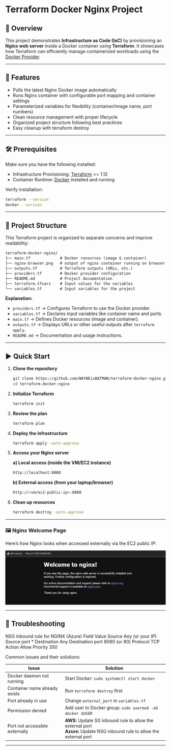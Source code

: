 # Terraform Docker Nginx Project

## 📌 Overview

This project demonstrates **Infrastructure as Code (IaC)** by provisioning an **Nginx web server** inside a Docker container using **Terraform**. It showcases how Terraform can efficiently manage containerized workloads using the [Docker Provider](https://registry.terraform.io/providers/kreuzwerker/docker).

---

## 🚀 Features

- Pulls the latest Nginx Docker image automatically
- Runs Nginx container with configurable port mapping and container settings
- Parameterized variables for flexibility (container/image name, port numbers)
- Clean resource management with proper lifecycle
- Organized project structure following best practices
- Easy cleanup with terraform destroy


---

## 🛠️ Prerequisites

Make sure you have the following installed:

- Infrastructure Provisioning: [Terraform](https://developer.hashicorp.com/terraform/downloads) >= 1.12
- Container Runtime: [Docker](https://docs.docker.com/get-docker/) installed and running  

Verify installation:

   ```bash
   terraform --version
   docker --version

   ```
---



## 📂 Project Structure

This Terraform project is organized to separate concerns and improve readability:

```
terraform-docker-nginx/
├── main.tf             # Docker resources (image & container)
├── nginx-browser.png   # output of nginx container running on browser
├── outputs.tf          # Terraform outputs (URLs, etc.)
├── providers.tf        # Docker provider configuration
├── README.md           # Project documentation
├── terraform.tfvars    # Input values for the variables
└── variables.tf        # Input variables for the project
```

**Explanation:**
- `providers.tf` → Configures Terraform to use the Docker provider.
- `variables.tf` → Declares input variables like container name and ports.
- `main.tf`      → Defines Docker resources (image and container).
- `outputs.tf`   → Displays URLs or other useful outputs after `terraform apply`.
- `README.md`    → Documentation and usage instructions.

---

## ▶️ Quick Start

1. **Clone the repository**

   ```bash
   git clone https://github.com/WAYNEisBATMAN/terraform-docker-nginx.git
   cd terraform-docker-nginx

   ```

2. **Initialize Terraform**
   ```bash
   terraform init

   ```

3. **Review the plan**
   ```bash
   terraform plan

   ```

4. **Deploy the infrastructure**
   ```bash
   terraform apply -auto-approve

   ```

5. **Access your Nginx server**

   **a) Local access (inside the VM/EC2 instance)**

   ```bash
   http://localhost:8080

   ```

   **b) External access (from your laptop/browser)**

   ```bash
   http://<vm/ec2-public-ip>:8080

   ```
   
6. **Clean up resources**
   ```bash
   terraform destroy -auto-approve

   ```

---

### 🖼️ Nginx Welcome Page

Here’s how Nginx looks when accessed externally via the EC2 public IP:

![Nginx in Browser](nginx-browser.png)

---

## 🐛 Troubleshooting

NSG inbound rule for NGINX (Azure)
Field	Value
Source	Any (or your IP)
Source port	*
Destination	Any
Destination port	8080 (or 80)
Protocol	TCP
Action	Allow
Priority	350

Common issues and their solutions:


| Issue                          | Solution                                                  |
|------------------------------- |-----------------------------------------------------------|
| Docker daemon not running      | Start Docker: `sudo systemctl start docker`               |
| Container name already exists  | Run `terraform destroy` first                             |
| Port already in use            | Change `external_port` in `variables.tf`                  |
| Permission denied              | Add user to Docker group: `sudo usermod -aG docker $USER` |
| Port not accessible externally | **AWS:** Update SG inbound rule to allow the external port<br>**Azure:** Update NSG inbound rule to allow the external port |

---
